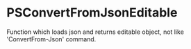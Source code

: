 # PSConvertFromJsonEditable
Function which loads json and returns editable object, not like 'ConvertFrom-Json' command. 
